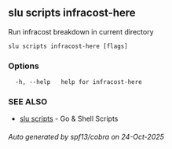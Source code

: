 ## slu scripts infracost-here

Run infracost breakdown in current directory

```
slu scripts infracost-here [flags]
```

### Options

```
  -h, --help   help for infracost-here
```

### SEE ALSO

* [slu scripts](slu_scripts.md)	 - Go & Shell Scripts

###### Auto generated by spf13/cobra on 24-Oct-2025
